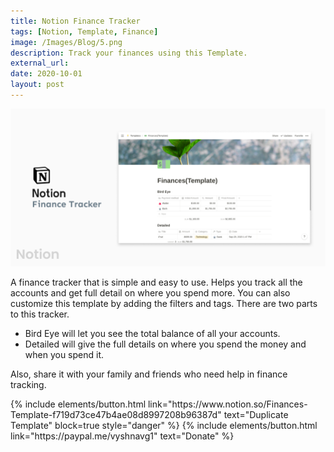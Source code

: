 ```yaml
---
title: Notion Finance Tracker
tags: [Notion, Template, Finance]
image: /Images/Blog/5.png
description: Track your finances using this Template.
external_url:
date: 2020-10-01
layout: post
---
```

![alt text](/Images/Blog/5.png "1")

A finance tracker that is simple and easy to use. Helps you track all the accounts and get full detail on where you spend more. You can also customize this template by adding the filters and tags. There are two parts to this tracker.
- Bird Eye will let you see the total balance of all your accounts.
- Detailed will give the full details on where you spend the money and when you spend it.

Also, share it with your family and friends who need help in finance tracking.

<p class="text-center">{% include elements/button.html link="https://www.notion.so/Finances-Template-f719d73ce47b4ae08d8997208b96387d" text="Duplicate Template" block=true style="danger" %}
{% include elements/button.html link="https://paypal.me/vyshnavg1" text="Donate" %}
</p>
